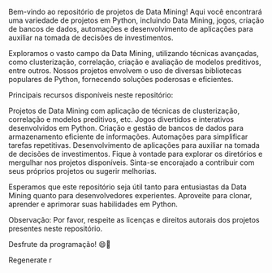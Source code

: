 Bem-vindo ao repositório de projetos de Data Mining! Aqui você encontrará uma variedade de projetos em Python, incluindo Data Mining, jogos, criação de bancos de dados, automações e desenvolvimento de aplicações para auxiliar na tomada de decisões de investimentos.

Exploramos o vasto campo da Data Mining, utilizando técnicas avançadas, como clusterização, correlação, criação e avaliação de modelos preditivos, entre outros. Nossos projetos envolvem o uso de diversas bibliotecas populares de Python, fornecendo soluções poderosas e eficientes.

Principais recursos disponíveis neste repositório:

Projetos de Data Mining com aplicação de técnicas de clusterização, correlação e modelos preditivos, etc.
Jogos divertidos e interativos desenvolvidos em Python.
Criação e gestão de bancos de dados para armazenamento eficiente de informações.
Automações para simplificar tarefas repetitivas.
Desenvolvimento de aplicações para auxiliar na tomada de decisões de investimentos.
Fique à vontade para explorar os diretórios e mergulhar nos projetos disponíveis. Sinta-se encorajado a contribuir com seus próprios projetos ou sugerir melhorias.

Esperamos que este repositório seja útil tanto para entusiastas da Data Mining quanto para desenvolvedores experientes. Aproveite para clonar, aprender e aprimorar suas habilidades em Python.

Observação: Por favor, respeite as licenças e direitos autorais dos projetos presentes neste repositório.

Desfrute da programação! 😄🚀





Regenerate r
